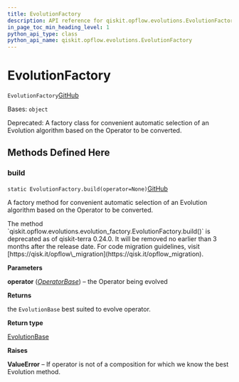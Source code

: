 ```yaml
---
title: EvolutionFactory
description: API reference for qiskit.opflow.evolutions.EvolutionFactory
in_page_toc_min_heading_level: 1
python_api_type: class
python_api_name: qiskit.opflow.evolutions.EvolutionFactory
---
```


# EvolutionFactory

<span id="qiskit.opflow.evolutions.EvolutionFactory" />

`EvolutionFactory`[GitHub](https://github.com/qiskit/qiskit/tree/stable/0.43/qiskit/opflow/evolutions/evolution_factory.py "view source code")

Bases: `object`

Deprecated: A factory class for convenient automatic selection of an Evolution algorithm based on the Operator to be converted.

## Methods Defined Here

<span id="qiskit-opflow-evolutions-evolutionfactory-build" />

### build

<span id="qiskit.opflow.evolutions.EvolutionFactory.build" />

`static EvolutionFactory.build(operator=None)`[GitHub](https://github.com/qiskit/qiskit/tree/stable/0.43/qiskit/opflow/evolutions/evolution_factory.py "view source code")

A factory method for convenient automatic selection of an Evolution algorithm based on the Operator to be converted.

<Admonition title="Deprecated since version 0.24.0" type="danger">
  The method `qiskit.opflow.evolutions.evolution_factory.EvolutionFactory.build()` is deprecated as of qiskit-terra 0.24.0. It will be removed no earlier than 3 months after the release date. For code migration guidelines, visit [https://qisk.it/opflow\_migration](https://qisk.it/opflow_migration).
</Admonition>

**Parameters**

**operator** ([*OperatorBase*](qiskit.opflow.OperatorBase "qiskit.opflow.operator_base.OperatorBase")) – the Operator being evolved

**Returns**

the `EvolutionBase` best suited to evolve operator.

**Return type**

[EvolutionBase](qiskit.opflow.evolutions.EvolutionBase "qiskit.opflow.evolutions.EvolutionBase")

**Raises**

**ValueError** – If operator is not of a composition for which we know the best Evolution method.

